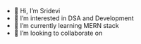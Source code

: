 - 👋 Hi, I’m Sridevi
- 👀 I’m interested in DSA and Development
- 🌱 I’m currently learning MERN stack
- 💞️ I’m looking to collaborate on


<!---
Sridevi0321/Sridevi0321 is a ✨ special ✨ repository because its `README.md` (this file) appears on your GitHub profile.
You can click the Preview link to take a look at your changes.
--->
